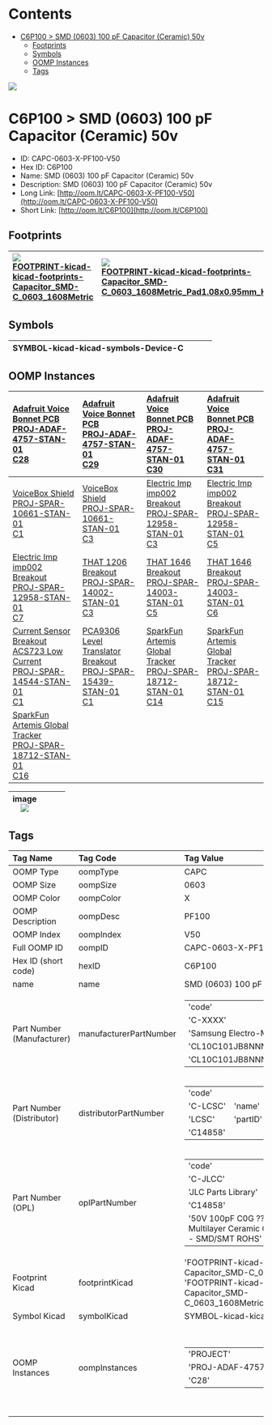 



Contents
========

* [C6P100 > SMD (0603) 100 pF Capacitor (Ceramic) 50v](#c6p100--smd-0603-100-pf-capacitor-ceramic-50v)
	* [Footprints](#footprints)
	* [Symbols](#symbols)
	* [OOMP Instances](#oomp-instances)
	* [Tags](#tags)
  
![][im]
# C6P100 > SMD (0603) 100 pF Capacitor (Ceramic) 50v

- ID: CAPC-0603-X-PF100-V50
- Hex ID: C6P100
- Name: SMD (0603) 100 pF Capacitor (Ceramic) 50v
- Description: SMD (0603) 100 pF Capacitor (Ceramic) 50v
- Long Link: [http://oom.lt/CAPC-0603-X-PF100-V50](http://oom.lt/CAPC-0603-X-PF100-V50)
- Short Link: [http://oom.lt/C6P100](http://oom.lt/C6P100)

## Footprints
  

|[![](https://raw.githubusercontent.com/oomlout/oomlout_OOMP_eda_V2/FOOTPRINT/kicad/kicad-footprints/Capacitor_SMD/C_0603_1608Metric/main/image_140.png)<br>FOOTPRINT-kicad-kicad-footprints-Capacitor_SMD-C_0603_1608Metric](https://github.com/oomlout/oomlout_OOMP_eda_V2/FOOTPRINT/kicad/kicad-footprints/Capacitor_SMD/C_0603_1608Metric/tree/main/)|[![](https://raw.githubusercontent.com/oomlout/oomlout_OOMP_eda_V2/FOOTPRINT/kicad/kicad-footprints/Capacitor_SMD/C_0603_1608Metric_Pad1.08x0.95mm_HandSolder/main/image_140.png)<br>FOOTPRINT-kicad-kicad-footprints-Capacitor_SMD-C_0603_1608Metric_Pad1.08x0.95mm_HandSolder](https://github.com/oomlout/oomlout_OOMP_eda_V2/FOOTPRINT/kicad/kicad-footprints/Capacitor_SMD/C_0603_1608Metric_Pad1.08x0.95mm_HandSolder/tree/main/)|||
| :--- | :--- | :--- | :--- |

## Symbols
  

|![]()<br>SYMBOL-kicad-kicad-symbols-Device-C||||
| :--- | :--- | :--- | :--- |

## OOMP Instances
  

|[Adafruit Voice Bonnet PCB<br>PROJ-ADAF-4757-STAN-01<br>C28](https://github.com/oomlout/oomlout_OOMP_projects_V2/PROJ/ADAF/4757/STAN/01/tree/main/)|[Adafruit Voice Bonnet PCB<br>PROJ-ADAF-4757-STAN-01<br>C29](https://github.com/oomlout/oomlout_OOMP_projects_V2/PROJ/ADAF/4757/STAN/01/tree/main/)|[Adafruit Voice Bonnet PCB<br>PROJ-ADAF-4757-STAN-01<br>C30](https://github.com/oomlout/oomlout_OOMP_projects_V2/PROJ/ADAF/4757/STAN/01/tree/main/)|[Adafruit Voice Bonnet PCB<br>PROJ-ADAF-4757-STAN-01<br>C31](https://github.com/oomlout/oomlout_OOMP_projects_V2/PROJ/ADAF/4757/STAN/01/tree/main/)|
| :--- | :--- | :--- | :--- |
|[VoiceBox Shield<br>PROJ-SPAR-10661-STAN-01<br>C1](https://github.com/oomlout/oomlout_OOMP_projects_V2/PROJ/SPAR/10661/STAN/01/tree/main/)|[VoiceBox Shield<br>PROJ-SPAR-10661-STAN-01<br>C3](https://github.com/oomlout/oomlout_OOMP_projects_V2/PROJ/SPAR/10661/STAN/01/tree/main/)|[Electric Imp imp002 Breakout<br>PROJ-SPAR-12958-STAN-01<br>C3](https://github.com/oomlout/oomlout_OOMP_projects_V2/PROJ/SPAR/12958/STAN/01/tree/main/)|[Electric Imp imp002 Breakout<br>PROJ-SPAR-12958-STAN-01<br>C5](https://github.com/oomlout/oomlout_OOMP_projects_V2/PROJ/SPAR/12958/STAN/01/tree/main/)|
|[Electric Imp imp002 Breakout<br>PROJ-SPAR-12958-STAN-01<br>C7](https://github.com/oomlout/oomlout_OOMP_projects_V2/PROJ/SPAR/12958/STAN/01/tree/main/)|[THAT 1206 Breakout<br>PROJ-SPAR-14002-STAN-01<br>C3](https://github.com/oomlout/oomlout_OOMP_projects_V2/PROJ/SPAR/14002/STAN/01/tree/main/)|[THAT 1646 Breakout<br>PROJ-SPAR-14003-STAN-01<br>C5](https://github.com/oomlout/oomlout_OOMP_projects_V2/PROJ/SPAR/14003/STAN/01/tree/main/)|[THAT 1646 Breakout<br>PROJ-SPAR-14003-STAN-01<br>C6](https://github.com/oomlout/oomlout_OOMP_projects_V2/PROJ/SPAR/14003/STAN/01/tree/main/)|
|[Current Sensor Breakout ACS723 Low Current<br>PROJ-SPAR-14544-STAN-01<br>C1](https://github.com/oomlout/oomlout_OOMP_projects_V2/PROJ/SPAR/14544/STAN/01/tree/main/)|[PCA9306 Level Translator Breakout<br>PROJ-SPAR-15439-STAN-01<br>C1](https://github.com/oomlout/oomlout_OOMP_projects_V2/PROJ/SPAR/15439/STAN/01/tree/main/)|[SparkFun Artemis Global Tracker<br>PROJ-SPAR-18712-STAN-01<br>C14](https://github.com/oomlout/oomlout_OOMP_projects_V2/PROJ/SPAR/18712/STAN/01/tree/main/)|[SparkFun Artemis Global Tracker<br>PROJ-SPAR-18712-STAN-01<br>C15](https://github.com/oomlout/oomlout_OOMP_projects_V2/PROJ/SPAR/18712/STAN/01/tree/main/)|
|[SparkFun Artemis Global Tracker<br>PROJ-SPAR-18712-STAN-01<br>C16](https://github.com/oomlout/oomlout_OOMP_projects_V2/PROJ/SPAR/18712/STAN/01/tree/main/)||||
  

|image<br>[![](https://raw.githubusercontent.com/oomlout/oomlout_OOMP_parts_V2/CAPC/0603/X/PF100/V50/main/image_140.jpg)](https://github.com/oomlout/oomlout_OOMP_parts_V2/CAPC/0603/X/PF100/V50/tree/main/image.jpg)||||
| :---: | :---: | :---: | :---: |

## Tags
  

|Tag Name|Tag Code|Tag Value|
| :--- | :--- | :--- |
|OOMP Type|oompType|CAPC|
|OOMP Size|oompSize|0603|
|OOMP Color|oompColor|X|
|OOMP Description|oompDesc|PF100|
|OOMP Index|oompIndex|V50|
|Full OOMP ID|oompID|CAPC-0603-X-PF100-V50|
|Hex ID (short code)|hexID|C6P100|
|name|name|SMD (0603) 100 pF Capacitor (Ceramic) 50v|
|Part Number (Manufacturer)|manufacturerPartNumber|<table><tr><td>'code'</td></tr><tr><td> 'C-XXXX'</td><td> 'name'</td></tr><tr><td> 'Samsung Electro-Mechanics'</td><td> 'partID'</td></tr><tr><td> 'CL10C101JB8NNNC'</td><td> 'partName'</td></tr><tr><td> 'CL10C101JB8NNNC'</td></tr></table>|
|Part Number (Distributor)|distributorPartNumber|<table><tr><td>'code'</td></tr><tr><td> 'C-LCSC'</td><td> 'name'</td></tr><tr><td> 'LCSC'</td><td> 'partID'</td></tr><tr><td> 'C14858'</td></tr></table>|
|Part Number (OPL)|oplPartNumber|<table><tr><td>'code'</td></tr><tr><td> 'C-JLCC'</td><td> 'name'</td></tr><tr><td> 'JLC Parts Library'</td><td> 'partID'</td></tr><tr><td> 'C14858'</td><td> 'partName'</td></tr><tr><td> '50V 100pF C0G ??5% 0603  Multilayer Ceramic Capacitors MLCC - SMD/SMT ROHS'</td></tr></table>|
|Footprint Kicad|footprintKicad|'FOOTPRINT-kicad-kicad-footprints-Capacitor_SMD-C_0603_1608Metric', 'FOOTPRINT-kicad-kicad-footprints-Capacitor_SMD-C_0603_1608Metric_Pad1.08x0.95mm_HandSolder'|
|Symbol Kicad|symbolKicad|SYMBOL-kicad-kicad-symbols-Device-C|
|OOMP Instances|oompInstances|<table><tr><td>'PROJECT'</td></tr><tr><td> 'PROJ-ADAF-4757-STAN-01'</td><td> 'ID'</td></tr><tr><td> 'C28'</td></tr></table></td><td> <table><tr><td>'PROJECT'</td></tr><tr><td> 'PROJ-ADAF-4757-STAN-01'</td><td> 'ID'</td></tr><tr><td> 'C29'</td></tr></table></td><td> <table><tr><td>'PROJECT'</td></tr><tr><td> 'PROJ-ADAF-4757-STAN-01'</td><td> 'ID'</td></tr><tr><td> 'C30'</td></tr></table></td><td> <table><tr><td>'PROJECT'</td></tr><tr><td> 'PROJ-ADAF-4757-STAN-01'</td><td> 'ID'</td></tr><tr><td> 'C31'</td></tr></table></td><td> <table><tr><td>'PROJECT'</td></tr><tr><td> 'PROJ-SPAR-10661-STAN-01'</td><td> 'ID'</td></tr><tr><td> 'C1'</td></tr></table></td><td> <table><tr><td>'PROJECT'</td></tr><tr><td> 'PROJ-SPAR-10661-STAN-01'</td><td> 'ID'</td></tr><tr><td> 'C3'</td></tr></table></td><td> <table><tr><td>'PROJECT'</td></tr><tr><td> 'PROJ-SPAR-12958-STAN-01'</td><td> 'ID'</td></tr><tr><td> 'C3'</td></tr></table></td><td> <table><tr><td>'PROJECT'</td></tr><tr><td> 'PROJ-SPAR-12958-STAN-01'</td><td> 'ID'</td></tr><tr><td> 'C5'</td></tr></table></td><td> <table><tr><td>'PROJECT'</td></tr><tr><td> 'PROJ-SPAR-12958-STAN-01'</td><td> 'ID'</td></tr><tr><td> 'C7'</td></tr></table></td><td> <table><tr><td>'PROJECT'</td></tr><tr><td> 'PROJ-SPAR-14002-STAN-01'</td><td> 'ID'</td></tr><tr><td> 'C3'</td></tr></table></td><td> <table><tr><td>'PROJECT'</td></tr><tr><td> 'PROJ-SPAR-14003-STAN-01'</td><td> 'ID'</td></tr><tr><td> 'C5'</td></tr></table></td><td> <table><tr><td>'PROJECT'</td></tr><tr><td> 'PROJ-SPAR-14003-STAN-01'</td><td> 'ID'</td></tr><tr><td> 'C6'</td></tr></table></td><td> <table><tr><td>'PROJECT'</td></tr><tr><td> 'PROJ-SPAR-14544-STAN-01'</td><td> 'ID'</td></tr><tr><td> 'C1'</td></tr></table></td><td> <table><tr><td>'PROJECT'</td></tr><tr><td> 'PROJ-SPAR-15439-STAN-01'</td><td> 'ID'</td></tr><tr><td> 'C1'</td></tr></table></td><td> <table><tr><td>'PROJECT'</td></tr><tr><td> 'PROJ-SPAR-18712-STAN-01'</td><td> 'ID'</td></tr><tr><td> 'C14'</td></tr></table></td><td> <table><tr><td>'PROJECT'</td></tr><tr><td> 'PROJ-SPAR-18712-STAN-01'</td><td> 'ID'</td></tr><tr><td> 'C15'</td></tr></table></td><td> <table><tr><td>'PROJECT'</td></tr><tr><td> 'PROJ-SPAR-18712-STAN-01'</td><td> 'ID'</td></tr><tr><td> 'C16'</td></tr></table>|
||||



[im]: image_450.jpg
